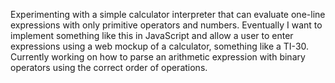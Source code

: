 Experimenting with a simple calculator interpreter that can evaluate one-line expressions with only primitive operators and numbers. Eventually I want to implement something like this in JavaScript and allow a user to enter expressions using a web mockup of a calculator, something like a TI-30. Currently working on how to parse an arithmetic expression with binary operators using the correct order of operations.
